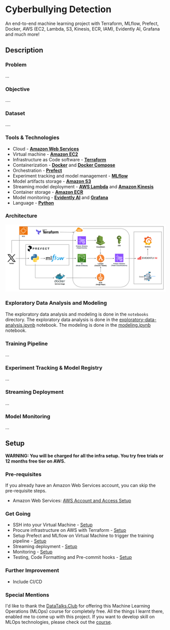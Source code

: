 # Cyberbullying Detection

An end-to-end machine learning project with Terraform, MLflow, Prefect, Docker, AWS (EC2, Lambda, S3, Kinesis, ECR, IAM), Evidently AI, Grafana and much more!

## Description

### Problem

...

### Objective

....

### Dataset

.... 

### Tools & Technologies

- Cloud - [**Amazon Web Services**](https://aws.amazon.com/)
- Virtual machine - [**Amazon EC2**](https://aws.amazon.com/ec2/)
- Infrastructure as Code software - [**Terraform**](https://www.terraform.io)
- Containerization - [**Docker**](https://www.docker.com) and [**Docker Compose**](https://docs.docker.com/compose/)
- Orchestration - [**Prefect**](https://www.prefect.io/)
- Experiment tracking and model management - [**MLflow**](https://mlflow.org/)
- Model artifacts storage - [**Amazon S3**](https://aws.amazon.com/s3/)
- Streaming model deployment - [**AWS Lambda**](https://aws.amazon.com/lambda/) and [**Amazon Kinesis**](https://aws.amazon.com/kinesis/)
- Container storage - [**Amazon ECR**](https://aws.amazon.com/ecr/)
- Model monitoring - [**Evidently AI**](https://www.evidentlyai.com/) and [**Grafana**](https://grafana.com/)
- Language - [**Python**](https://www.python.org)

### Architecture

![architecture](images/architecture.png)

### Exploratory Data Analysis and Modeling
The exploratory data analysis and modeling is done in the `notebooks` directory. The exploratory data analysis is done in the [exploratory-data-analysis.ipynb](notebooks/exploratory-data-analysis.ipynb) notebook. The modeling is done in the [modeling.ipynb](notebooks/modeling.ipynb) notebook.

### Training Pipeline

...

### Experiment Tracking & Model Registry

...

### Streaming Deployment

...

### Model Monitoring

...

## Setup

**WARNING: You will be charged for all the infra setup. You try free trials or 12 months free tier on AWS.**
### Pre-requisites

If you already have an Amazon Web Services account, you can skip the pre-requisite steps.

- Amazon Web Services: [AWS Account and Access Setup](setup/1_aws.md)

### Get Going

- SSH into your Virtual Machine - [Setup](setup/2_ssh.md)
- Procure infrastructure on AWS with Terraform - [Setup](setup/3_terraform.md)
- Setup Prefect and MLflow on Virtual Machine to trigger the training pipeline - [Setup](setup/4_prefect_mlflow.md)
- Streaming deployment - [Setup](setup/5_streaming.md)
- Monitoring - [Setup](setup/6_monitoring.md)
- Testing, Code Formatting and Pre-commit hooks - [Setup](setup/7_best_practices.md)

### Further Improvement

- Include CI/CD

### Special Mentions
I'd like to thank the [DataTalks.Club](https://datatalks.club) for offering this Machine Learning Operations (MLOps) course for completely free. All the things I learnt there, enabled me to come up with this project. If you want to develop skill on MLOps technologies, please check out the [course](https://github.com/DataTalksClub/mlops-zoomcamp).